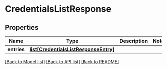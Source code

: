 # CredentialsListResponse

## Properties
Name | Type | Description | Notes
------------ | ------------- | ------------- | -------------
**entries** | [**list[CredentialsListResponseEntry]**](CredentialsListResponseEntry.md) |  | 

[[Back to Model list]](../README.md#documentation-for-models) [[Back to API list]](../README.md#documentation-for-api-endpoints) [[Back to README]](../README.md)

